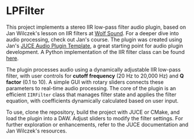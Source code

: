 # LPFilter

This project implements a stereo IIR low-pass filter audio plugin, based on 
Jan Wilczek's lesson on IIR filters at [Wolf Sound](https://thewolfsound.com/). 
For a deeper dive into audio processing, check out Jan's course. The plugin 
was created using Jan's [JUCE Audio Plugin Template](https://github.com/JanWilczek/audio-plugin-template), 
a great starting point for audio plugin development. A Python implementation of 
the IIR filter class can be found [here](https://github.com/cuervo-blanco/iir_filter).

The plugin processes audio using a dynamically adjustable IIR low-pass filter, 
with user controls for **cutoff frequency** (20 Hz to 20,000 Hz) and **Q factor** (0.1 to 10). 
A simple GUI with rotary sliders connects these parameters to real-time audio processing. 
The core of the plugin is an efficient `IIRFilter` class that manages filter state 
and applies the filter equation, with coefficients dynamically calculated based on user input. 

To use, clone the repository, build the project with JUCE or CMake, and load the plugin into a DAW. 
Adjust sliders to modify the filter settings. For further exploration or enhancements, 
refer to the JUCE documentation and Jan Wilczek's resources.

